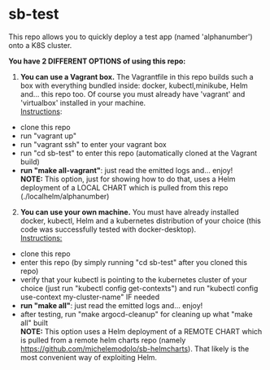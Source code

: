 # sb-test
This repo allows you to quickly deploy a test app (named 'alphanumber') onto a K8S cluster. 

<b>You have 2 DIFFERENT OPTIONS of using this repo:</b>
1) <b>You can use a Vagrant box.</b> The Vagrantfile in this repo builds such a box with everything bundled inside: docker, kubectl,minikube, Helm and... this repo too. Of course you must already have 'vagrant' and 'virtualbox' installed in your machine.
<br><u>Instructions</u>:
- clone this repo
- run "vagrant up"
- run "vagrant ssh" to enter your vagrant box
- run "cd sb-test" to enter this repo (automatically cloned at the Vagrant build)
- <b>run "make all-vagrant"</b>: just read the emitted logs and... enjoy!
<br><b>NOTE:</b> This option, just for showing how to do that, uses a Helm deployment of a LOCAL CHART which is pulled from this repo (./localhelm/alphanumber)

2) <b>You can use your own machine.</b> You must have already installed docker, kubectl, Helm and a kubernetes distribution of your choice (this code was successfully tested with docker-desktop).
<br><u>Instructions:</u>
- clone this repo
- enter this repo (by simply running "cd sb-test" after you cloned this repo)
- verify that your kubectl is pointing to the kubernetes cluster of your choice (just run "kubectl config get-contexts") and run "kubectl config use-context my-cluster-name" IF needed
- <b>run "make all"</b>: just read the emitted logs and... enjoy!
- after testing, run "make argocd-cleanup" for cleaning up what "make all" built
<br><b>NOTE:</b> This option uses a Helm deployment of a REMOTE CHART which is pulled from a remote helm charts repo (namely https://github.com/michelemodolo/sb-helmcharts). That likely is the most convenient way of exploiting Helm. 

